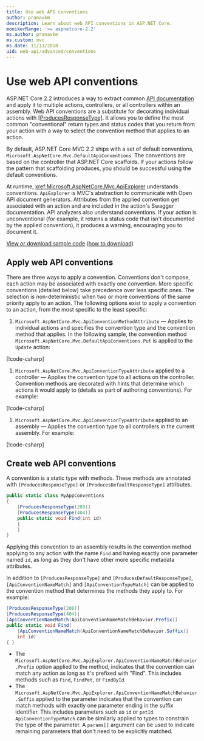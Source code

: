 ```yaml
---
title: Use web API conventions
author: pranavkm
description: Learn about web API conventions in ASP.NET Core.
monikerRange: '>= aspnetcore-2.2'
ms.author: pranavkm
ms.custom: mvc
ms.date: 11/13/2018
uid: web-api/advanced/conventions
---
```

# Use web API conventions

ASP.NET Core 2.2 introduces a way to extract common [API documentation](xref:tutorials/web-api-help-pages-using-swagger) and apply it to multiple actions, controllers, or all controllers within an assembly. Web API conventions are a substitute for decorating individual actions with [[ProducesResponseType]](xref:Microsoft.AspNetCore.Mvc.ProducesResponseTypeAttribute). It allows you to define the most common "conventional" return types and status codes that you return from your action with a way to select the convention method that applies to an action.

By default, ASP.NET Core MVC 2.2 ships with a set of default conventions, `Microsoft.AspNetCore.Mvc.DefaultApiConventions`. The conventions are based on the controller that ASP.NET Core scaffolds. If your actions follow the pattern that scaffolding produces, you should be successful using the default conventions.

At runtime, <xref:Microsoft.AspNetCore.Mvc.ApiExplorer> understands conventions. `ApiExplorer` is MVC's abstraction to communicate with Open API document generators. Attributes from the applied convention get associated with an action and are included in the action's Swagger documentation. API analyzers also understand conventions. If your action is unconventional (for example, it returns a status code that isn't documented by the applied convention), it produces a warning, encouraging you to document it.

[View or download sample code](https://github.com/aspnet/Docs/tree/master/aspnetcore/web-api/advanced/conventions/sample) ([how to download](xref:index#how-to-download-a-sample))

## Apply web API conventions

There are three ways to apply a convention. Conventions don't compose, each action may be associated with exactly one convention. More specific conventions (detailed below) take precedence over less specific ones. The selection is non-deterministic when two or more conventions of the same priority apply to an action. The following options exist to apply a convention to an action, from the most specific to the least specific:

1. `Microsoft.AspNetCore.Mvc.ApiConventionMethodAttribute` &mdash; Applies to individual actions and specifies the convention type and the convention method that applies. In the following sample, the convention method `Microsoft.AspNetCore.Mvc.DefaultApiConventions.Put` is applied to the `Update` action:

[!code-csharp[](conventions/sample/Controllers/ContactsConventionController.cs?name=apiconventionmethod&highlight=2-3)]

1. `Microsoft.AspNetCore.Mvc.ApiConventionTypeAttribute` applied to a controller &mdash; Applies the convention type to all actions on the controller. Convention methods are decorated with hints that determine which actions it would apply to (details as part of authoring conventions). For example:

[!code-csharp[](conventions/sample/Controllers/ContactsConventionController.cs?name=apiconventiontypeattribute)]

1. `Microsoft.AspNetCore.Mvc.ApiConventionTypeAttribute` applied to an assembly &mdash; Applies the convention type to all controllers in the current assembly. For example:

[!code-csharp[](conventions/sample/Startup.cs?name=apiconventiontypeattribute)]

## Create web API conventions

A convention is a static type with methods. These methods are annotated with `[ProducesResponseType]` or `[ProducesDefaultResponseType]` attributes.

```csharp
public static class MyAppConventions
{
    [ProducesResponseType(200)]
    [ProducesResponseType(404)]
    public static void Find(int id)
    {
    }
}
```

Applying this convention to an assembly results in the convention method applying to any action with the name `Find` and having exactly one parameter named `id`, as long as they don't have other more specific metadata attributes.

In addition to `[ProducesResponseType]` and `[ProducesDefaultResponseType]`, `[ApiConventionNameMatch]` and `[ApiConventionTypeMatch]` can be applied to the convention method that determines the methods they apply to. For example:

```csharp
[ProducesResponseType(200)]
[ProducesResponseType(404)]
[ApiConventionNameMatch(ApiConventionNameMatchBehavior.Prefix)]
public static void Find(
    [ApiConventionNameMatch(ApiConventionNameMatchBehavior.Suffix)]
    int id)
{ }
```

* The `Microsoft.AspNetCore.Mvc.ApiExplorer.ApiConventionNameMatchBehavior.Prefix` option applied to the method, indicates that the convention can match any action as long as it's prefixed with "Find". This includes methods such as `Find`, `FindPet`, or `FindById`.
* The `Microsoft.AspNetCore.Mvc.ApiExplorer.ApiConventionNameMatchBehavior.Suffix` applied to the parameter indicates that the convention can match methods with exactly one parameter ending in the suffix identifier. This includes parameters such as `id` or `petId`. `ApiConventionTypeMatch` can be similarly applied to types to constrain the type of the parameter. A `params[]` argument can be used to indicate remaining parameters that don't need to be explicitly matched.
